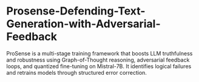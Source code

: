 # Prosense-Defending-Text-Generation-with-Adversarial-Feedback
ProSense is a multi-stage training framework that boosts LLM truthfulness and robustness using Graph-of-Thought reasoning, adversarial feedback loops, and quantized fine-tuning on Mistral-7B. It identifies logical failures and retrains models through structured error correction.
